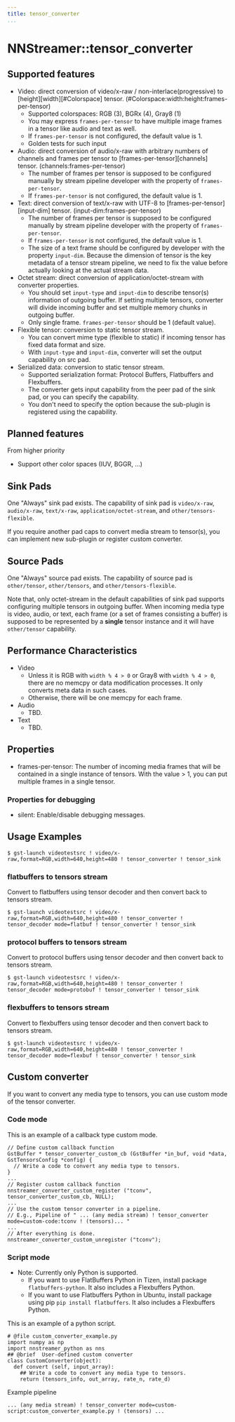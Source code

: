 ```yaml
---
title: tensor_converter
...
```


# NNStreamer::tensor\_converter

## Supported features

- Video: direct conversion of video/x-raw / non-interlace(progressive) to [height][width][#Colorspace] tensor. (#Colorspace:width:height:frames-per-tensor)
  - Supported colorspaces: RGB (3), BGRx (4), Gray8 (1)
  - You may express ```frames-per-tensor``` to have multiple image frames in a tensor like audio and text as well.
  - If ```frames-per-tensor``` is not configured, the default value is 1.
  - Golden tests for such input
- Audio: direct conversion of audio/x-raw with arbitrary numbers of channels and frames per tensor to [frames-per-tensor][channels] tensor. (channels:frames-per-tensor)
  - The number of frames per tensor is supposed to be configured manually by stream pipeline developer with the property of ```frames-per-tensor```.
  - If ```frames-per-tensor``` is not configured, the default value is 1.
- Text: direct conversion of text/x-raw with UTF-8 to [frames-per-tensor][input-dim] tensor. (input-dim:frames-per-tensor)
  - The number of frames per tensor is supposed to be configured manually by stream pipeline developer with the property of ```frames-per-tensor```.
  - If ```frames-per-tensor``` is not configured, the default value is 1.
  - The size of a text frame should be configured by developer with the property ```input-dim```. Because the dimension of tensor is the key metadata of a tensor stream pipeline, we need to fix the value before actually looking at the actual stream data.
- Octet stream: direct conversion of application/octet-stream with converter properties.
  - You should set ```input-type``` and ```input-dim``` to describe tensor(s) information of outgoing buffer.
    If setting multiple tensors, converter will divide incoming buffer and set multiple memory chunks in outgoing buffer.
  - Only single frame. ```frames-per-tensor``` should be 1 (default value).
- Flexible tensor: conversion to static tensor stream.
  - You can convert mime type (flexible to static) if incoming tensor has fixed data format and size.
  - With ```input-type``` and ```input-dim```, converter will set the output capability on src pad.
- Serialized data: conversion to static tensor stream.
  - Supported serialization format: Protocol Buffers, Flatbuffers and Flexbuffers.
  - The converter gets input capability from the peer pad of the sink pad, or you can specify the capability.
  - You don't need to specify the option because the sub-plugin is registered using the capability.

## Planned features

From higher priority
- Support other color spaces (IUV, BGGR, ...)

## Sink Pads

One "Always" sink pad exists. The capability of sink pad is ```video/x-raw```, ```audio/x-raw```, ```text/x-raw```, ```application/octet-stream```, and ```other/tensors-flexible```.

If you require another pad caps to convert media stream to tensor(s), you can implement new sub-plugin or register custom converter.

## Source Pads

One "Always" source pad exists. The capability of source pad is ```other/tensor```, ```other/tensors```, and ```other/tensors-flexible```.

Note that, only octet-stream in the default capabilities of sink pad supports configuring multiple tensors in outgoing buffer.
When incoming media type is video, audio, or text, each frame (or a set of frames consisting a buffer) is supposed to be represented by a **single** tensor instance and it will have ```other/tensor``` capability.

## Performance Characteristics

- Video
  - Unless it is RGB with ```width % 4 > 0``` or Gray8 with ```width % 4 > 0```, there are no memcpy or data modification processes. It only converts meta data in such cases.
  - Otherwise, there will be one memcpy for each frame.
- Audio
  - TBD.
- Text
  - TBD.

## Properties

- frames-per-tensor: The number of incoming media frames that will be contained in a single instance of tensors. With the value > 1, you can put multiple frames in a single tensor.

### Properties for debugging

- silent: Enable/disable debugging messages.

## Usage Examples

```
$ gst-launch videotestsrc ! video/x-raw,format=RGB,width=640,height=480 ! tensor_converter ! tensor_sink
```

### flatbuffers to tensors stream
Convert to flatbuffers using tensor decoder and then convert back to tensors stream.
```
$ gst-launch videotestsrc ! video/x-raw,format=RGB,width=640,height=480 ! tensor_converter ! tensor_decoder mode=flatbuf ! tensor_converter ! tensor_sink
```

### protocol buffers to tensors stream
Convert to protocol buffers using tensor decoder and then convert back to tensors stream.
```
$ gst-launch videotestsrc ! video/x-raw,format=RGB,width=640,height=480 ! tensor_converter ! tensor_decoder mode=protobuf ! tensor_converter ! tensor_sink
```

### flexbuffers to tensors stream
Convert to flexbuffers using tensor decoder and then convert back to tensors stream.
```
$ gst-launch videotestsrc ! video/x-raw,format=RGB,width=640,height=480 ! tensor_converter ! tensor_decoder mode=flexbuf ! tensor_converter ! tensor_sink
```

## Custom converter
If you want to convert any media type to tensors, you can use custom mode of the tensor converter.

### Code mode
This is an example of a callback type custom mode.
```
// Define custom callback function
GstBuffer * tensor_converter_custom_cb (GstBuffer *in_buf, void *data, GstTensorsConfig *config) {
  // Write a code to convert any media type to tensors.
}
...
// Register custom callback function
nnstreamer_converter_custom_register ("tconv", tensor_converter_custom_cb, NULL);
...
// Use the custom tensor converter in a pipeline.
// E.g., Pipeline of " ... (any media stream) ! tensor_converter mode=custom-code:tconv ! (tensors)... "
...
// After everything is done.
nnstreamer_converter_custom_unregister ("tconv");
```

### Script mode
* Note: Currently only Python is supported.
  - If you want to use FlatBuffers Python in Tizen, install package `flatbuffers-python`. It also includes a Flexbuffers Python.
  - If you want to use Flatbuffers Python in Ubuntu, install package using pip `pip install flatbuffers`. It also includes a Flexbuffers Python.

This is an example of a python script.
```
# @file custom_converter_example.py
import numpy as np
import nnstreamer_python as nns
## @brief  User-defined custom converter
class CustomConverter(object):
  def convert (self, input_array):
    ## Write a code to convert any media type to tensors.
    return (tensors_info, out_array, rate_n, rate_d)
```
Example pipeline
```
... (any media stream) ! tensor_converter mode=custom-script:custom_converter_example.py ! (tensors) ...
```
